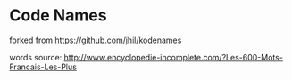 # Code Names

forked from https://github.com/jhil/kodenames

words source: http://www.encyclopedie-incomplete.com/?Les-600-Mots-Francais-Les-Plus
